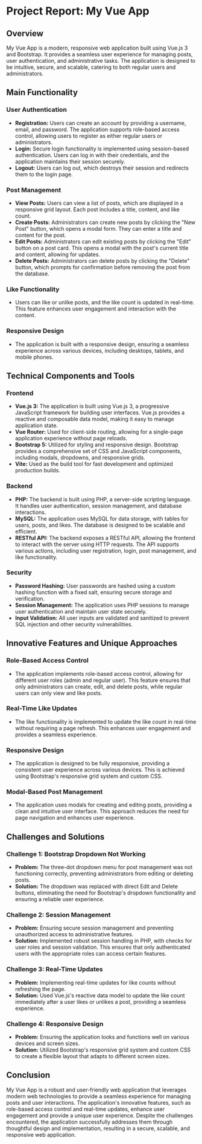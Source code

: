 # Project Report: My Vue App

## Overview

My Vue App is a modern, responsive web application built using Vue.js 3 and Bootstrap. It provides a seamless user experience for managing posts, user authentication, and administrative tasks. The application is designed to be intuitive, secure, and scalable, catering to both regular users and administrators.

## Main Functionality

### User Authentication

- **Registration:** Users can create an account by providing a username, email, and password. The application supports role-based access control, allowing users to register as either regular users or administrators.
- **Login:** Secure login functionality is implemented using session-based authentication. Users can log in with their credentials, and the application maintains their session securely.
- **Logout:** Users can log out, which destroys their session and redirects them to the login page.

### Post Management

- **View Posts:** Users can view a list of posts, which are displayed in a responsive grid layout. Each post includes a title, content, and like count.
- **Create Posts:** Administrators can create new posts by clicking the "New Post" button, which opens a modal form. They can enter a title and content for the post.
- **Edit Posts:** Administrators can edit existing posts by clicking the "Edit" button on a post card. This opens a modal with the post's current title and content, allowing for updates.
- **Delete Posts:** Administrators can delete posts by clicking the "Delete" button, which prompts for confirmation before removing the post from the database.

### Like Functionality

- Users can like or unlike posts, and the like count is updated in real-time. This feature enhances user engagement and interaction with the content.

### Responsive Design

- The application is built with a responsive design, ensuring a seamless experience across various devices, including desktops, tablets, and mobile phones.

## Technical Components and Tools

### Frontend

- **Vue.js 3:** The application is built using Vue.js 3, a progressive JavaScript framework for building user interfaces. Vue.js provides a reactive and composable data model, making it easy to manage application state.
- **Vue Router:** Used for client-side routing, allowing for a single-page application experience without page reloads.
- **Bootstrap 5:** Utilized for styling and responsive design. Bootstrap provides a comprehensive set of CSS and JavaScript components, including modals, dropdowns, and responsive grids.
- **Vite:** Used as the build tool for fast development and optimized production builds.

### Backend

- **PHP:** The backend is built using PHP, a server-side scripting language. It handles user authentication, session management, and database interactions.
- **MySQL:** The application uses MySQL for data storage, with tables for users, posts, and likes. The database is designed to be scalable and efficient.
- **RESTful API:** The backend exposes a RESTful API, allowing the frontend to interact with the server using HTTP requests. The API supports various actions, including user registration, login, post management, and like functionality.

### Security

- **Password Hashing:** User passwords are hashed using a custom hashing function with a fixed salt, ensuring secure storage and verification.
- **Session Management:** The application uses PHP sessions to manage user authentication and maintain user state securely.
- **Input Validation:** All user inputs are validated and sanitized to prevent SQL injection and other security vulnerabilities.

## Innovative Features and Unique Approaches

### Role-Based Access Control

- The application implements role-based access control, allowing for different user roles (admin and regular user). This feature ensures that only administrators can create, edit, and delete posts, while regular users can only view and like posts.

### Real-Time Like Updates

- The like functionality is implemented to update the like count in real-time without requiring a page refresh. This enhances user engagement and provides a seamless experience.

### Responsive Design

- The application is designed to be fully responsive, providing a consistent user experience across various devices. This is achieved using Bootstrap's responsive grid system and custom CSS.

### Modal-Based Post Management

- The application uses modals for creating and editing posts, providing a clean and intuitive user interface. This approach reduces the need for page navigation and enhances user experience.

## Challenges and Solutions

### Challenge 1: Bootstrap Dropdown Not Working

- **Problem:** The three-dot dropdown menu for post management was not functioning correctly, preventing administrators from editing or deleting posts.
- **Solution:** The dropdown was replaced with direct Edit and Delete buttons, eliminating the need for Bootstrap's dropdown functionality and ensuring a reliable user experience.

### Challenge 2: Session Management

- **Problem:** Ensuring secure session management and preventing unauthorized access to administrative features.
- **Solution:** Implemented robust session handling in PHP, with checks for user roles and session validation. This ensures that only authenticated users with the appropriate roles can access certain features.

### Challenge 3: Real-Time Updates

- **Problem:** Implementing real-time updates for like counts without refreshing the page.
- **Solution:** Used Vue.js's reactive data model to update the like count immediately after a user likes or unlikes a post, providing a seamless experience.

### Challenge 4: Responsive Design

- **Problem:** Ensuring the application looks and functions well on various devices and screen sizes.
- **Solution:** Utilized Bootstrap's responsive grid system and custom CSS to create a flexible layout that adapts to different screen sizes.

## Conclusion

My Vue App is a robust and user-friendly web application that leverages modern web technologies to provide a seamless experience for managing posts and user interactions. The application's innovative features, such as role-based access control and real-time updates, enhance user engagement and provide a unique user experience. Despite the challenges encountered, the application successfully addresses them through thoughtful design and implementation, resulting in a secure, scalable, and responsive web application. 